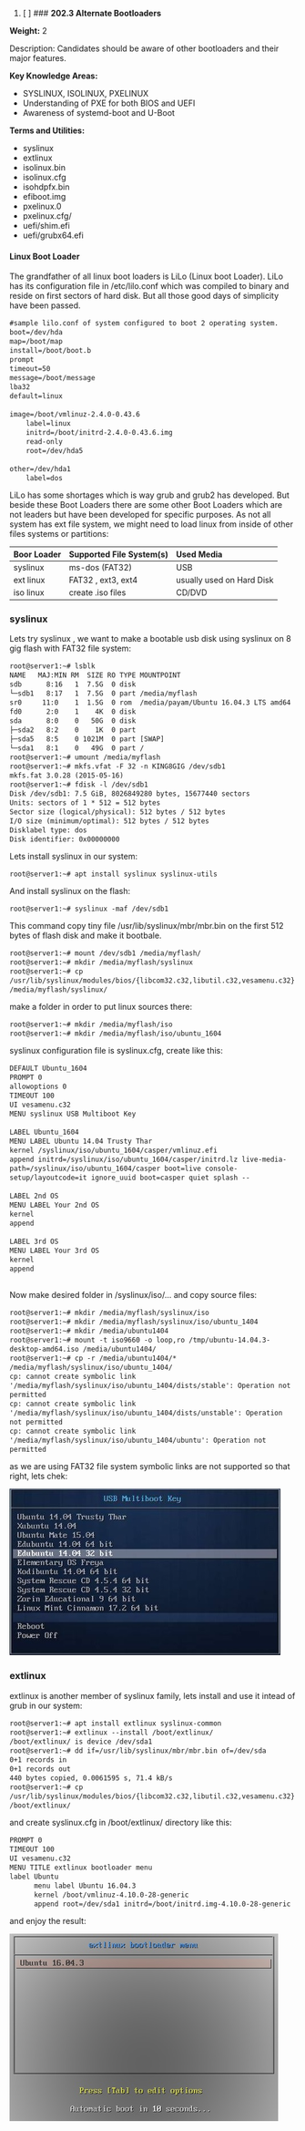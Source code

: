 1. [ ] ### **202.3 Alternate Bootloaders**

**Weight:** 2

Description: Candidates should be aware of other bootloaders and their major features.

**Key Knowledge Areas:**

* SYSLINUX, ISOLINUX, PXELINUX
* Understanding of PXE for both BIOS and UEFI
* Awareness of systemd-boot and U-Boot

**Terms and Utilities:**

* syslinux
* extlinux
* isolinux.bin
* isolinux.cfg
* isohdpfx.bin
* efiboot.img
* pxelinux.0
* pxelinux.cfg/
* uefi/shim.efi
* uefi/grubx64.efi

#### Linux Boot Loader

The grandfather of all linux boot loaders is LiLo \(Linux boot Loader\). LiLo has its configuration file in /etc/lilo.conf which was compiled to binary and reside on first sectors of hard disk. But all those good days of simplicity have been passed.

```
#sample lilo.conf of system configured to boot 2 operating system.
boot=/dev/hda
map=/boot/map
install=/boot/boot.b
prompt
timeout=50
message=/boot/message
lba32
default=linux

image=/boot/vmlinuz-2.4.0-0.43.6
    label=linux
    initrd=/boot/initrd-2.4.0-0.43.6.img
    read-only
    root=/dev/hda5

other=/dev/hda1
    label=dos
```

LiLo has some shortages which is way grub and grub2 has developed. But beside these Boot Loaders there are some other Boot Loaders which are not leaders but have been developed for specific purposes. As not all system has ext file system, we might need to load linux from inside of other files systems or partitions:

| Boor Loader | Supported File System\(s\) | Used Media |
| :--- | :--- | :--- |
| syslinux | ms-dos \(FAT32\) | USB |
| ext linux | FAT32 , ext3, ext4 | usually used on Hard Disk |
| iso linux | create .iso files | CD/DVD |

### syslinux

Lets try syslinux , we want to make a bootable usb disk using syslinux on 8 gig flash with FAT32 file system:

```
root@server1:~# lsblk
NAME   MAJ:MIN RM  SIZE RO TYPE MOUNTPOINT
sdb      8:16   1  7.5G  0 disk 
└─sdb1   8:17   1  7.5G  0 part /media/myflash
sr0     11:0    1  1.5G  0 rom  /media/payam/Ubuntu 16.04.3 LTS amd64
fd0      2:0    1    4K  0 disk 
sda      8:0    0   50G  0 disk 
├─sda2   8:2    0    1K  0 part 
├─sda5   8:5    0 1021M  0 part [SWAP]
└─sda1   8:1    0   49G  0 part /
root@server1:~# umount /media/myflash 
root@server1:~# mkfs.vfat -F 32 -n KING8GIG /dev/sdb1
mkfs.fat 3.0.28 (2015-05-16)
root@server1:~# fdisk -l /dev/sdb1
Disk /dev/sdb1: 7.5 GiB, 8026849280 bytes, 15677440 sectors
Units: sectors of 1 * 512 = 512 bytes
Sector size (logical/physical): 512 bytes / 512 bytes
I/O size (minimum/optimal): 512 bytes / 512 bytes
Disklabel type: dos
Disk identifier: 0x00000000
```

Lets install syslinux in our system:

```
root@server1:~# apt install syslinux syslinux-utils
```

And install syslinux on the flash:

```
root@server1:~# syslinux -maf /dev/sdb1
```

This command  copy  tiny file /usr/lib/syslinux/mbr/mbr.bin on the first 512 bytes of flash disk and make it bootbale.

```
root@server1:~# mount /dev/sdb1 /media/myflash/
root@server1:~# mkdir /media/myflash/syslinux
root@server1:~# cp /usr/lib/syslinux/modules/bios/{libcom32.c32,libutil.c32,vesamenu.c32} /media/myflash/syslinux/
```

make a folder in order to put linux sources there:

```
root@server1:~# mkdir /media/myflash/iso
root@server1:~# mkdir /media/myflash/iso/ubuntu_1604
```

syslinux configuration file is syslinux.cfg, create like this:

```
DEFAULT Ubuntu_1604
PROMPT 0
allowoptions 0
TIMEOUT 100
UI vesamenu.c32
MENU syslinux USB Multiboot Key

LABEL Ubuntu_1604
MENU LABEL Ubuntu 14.04 Trusty Thar
kernel /syslinux/iso/ubuntu_1604/casper/vmlinuz.efi
append initrd=/syslinux/iso/ubuntu_1604/casper/initrd.lz live-media-path=/syslinux/iso/ubuntu_1604/casper boot=live console-setup/layoutcode=it ignore_uuid boot=casper quiet splash --

LABEL 2nd OS
MENU LABEL Your 2nd OS
kernel 
append 

LABEL 3rd OS
MENU LABEL Your 3rd OS
kernel 
append 


```

Now make desired folder in /syslinux/iso/... and copy source files:

```
root@server1:~# mkdir /media/myflash/syslinux/iso
root@server1:~# mkdir /media/myflash/syslinux/iso/ubuntu_1404
root@server1:~# mkdir /media/ubuntu1404
root@server1:~# mount -t iso9660 -o loop,ro /tmp/ubuntu-14.04.3-desktop-amd64.iso /media/ubuntu1404/
root@server1:~# cp -r /media/ubuntu1404/* /media/myflash/syslinux/iso/ubuntu_1404/
cp: cannot create symbolic link '/media/myflash/syslinux/iso/ubuntu_1404/dists/stable': Operation not permitted
cp: cannot create symbolic link '/media/myflash/syslinux/iso/ubuntu_1404/dists/unstable': Operation not permitted
cp: cannot create symbolic link '/media/myflash/syslinux/iso/ubuntu_1404/ubuntu': Operation not permitted
```

as we are using FAT32 file system symbolic links are not supported so that right, lets chek:

![](/assets/syslinux.jpg)

### extlinux

extlinux is another member of syslinux family, lets install and use it intead of grub in our system:

```
root@server1:~# apt install extlinux syslinux-common
root@server1:~# extlinux --install /boot/extlinux/
/boot/extlinux/ is device /dev/sda1
root@server1:~# dd if=/usr/lib/syslinux/mbr/mbr.bin of=/dev/sda
0+1 records in
0+1 records out
440 bytes copied, 0.0061595 s, 71.4 kB/s
root@server1:~# cp /usr/lib/syslinux/modules/bios/{libcom32.c32,libutil.c32,vesamenu.c32} /boot/extlinux/
```

and create syslinux.cfg in /boot/extlinux/ directory like this:

```
PROMPT 0
TIMEOUT 100
UI vesamenu.c32
MENU TITLE extlinux bootloader menu
label Ubuntu
      menu label Ubuntu 16.04.3 
      kernel /boot/vmlinuz-4.10.0-28-generic 
      append root=/dev/sda1 initrd=/boot/initrd.img-4.10.0-28-generic 
```

and enjoy the result:

![](/assets/extlinux.jpg)

